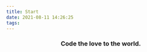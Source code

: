 ```yaml
---
title: Start
date: 2021-08-11 14:26:25
tags:
---
```


<center> <h3>Code the love to the world. </h3> </center>

